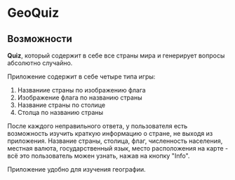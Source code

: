 # GeoQuiz

## Возможности 
**Quiz**, который содержит в себе все страны мира и генерирует вопросы абсолютно случайно.

Приложение содержит в себе четыре типа игры:

1. Названиие страны по изображению флага
2. Изображение флага по названию страны
3. Название страны по столице 
4. Столца по названию страны

После каждого неправильного ответа, у пользователя есть возможность изучить краткую информацию о стране, не выходя из приложения.
Название страны, столица, флаг, численность населения, местная валюта, государственный язык, место расположения на карте - всё это пользователь можен узнать, нажав на кнопку "Info".

Приложение удобно для изучения географии.




